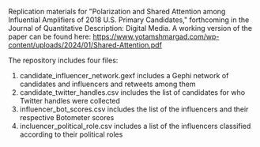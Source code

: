 Replication materials for "Polarization and Shared Attention among Influential Amplifiers of 2018 U.S. Primary Candidates," forthcoming in the Journal of Quantitative Description: Digital Media. A working version of the paper can be found here: https://www.yotamshmargad.com/wp-content/uploads/2024/01/Shared-Attention.pdf

The repository includes four files:

1. candidate_influencer_network.gexf includes a Gephi network of candidates and influencers and retweets among them
2. candidate_twitter_handles.csv includes the list of candidates for who Twitter handles were collected
3. influencer_bot_scores.csv includes the list of the influencers and their respective Botometer scores
4. incluencer_political_role.csv includes a list of the influencers classified according to their political roles
   
